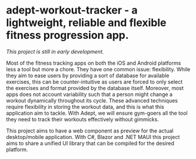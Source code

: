 # adept-workout-tracker - a lightweight, reliable and flexible fitness progression app.


<em>This project is still in early development. </em>

Most of the fitness tracking apps on both the iOS and Android platforms less a tool but more a chore. They have one common issue: flexibility. While they aim to ease users by providing a sort of database for available exercises, this can be counter-intuitive as users are forced to only select the exercises and format provided by the database itself. Moreover, most apps does not account variability such that a person might change a workout dynamically throughout its cycle. These advanced techniques require flexibility in storing the workout data, and this is what this application aim to tackle. With Adept, we will ensure gym-goers all the tool they need to track their workouts effectively without gimmicks.

This project aims to have a web component as preview for the actual desktop/mobile application. With C#, Blazor and .NET MAUI this project aims to share a unified UI library that can be compiled for the desired platform.
